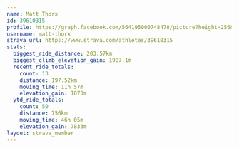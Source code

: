 ```yaml
---
name: Matt Thorx
id: 39610315
profile: https://graph.facebook.com/564195000748478/picture?height=256&width=256
username: matt-thorx
strava_url: https://www.strava.com/athletes/39610315
stats:
  biggest_ride_distance: 203.57km
  biggest_climb_elevation_gain: 1987.1m
  recent_ride_totals:
    count: 13
    distance: 197.52km
    moving_time: 11h 57m
    elevation_gain: 1070m
  ytd_ride_totals:
    count: 50
    distance: 756km
    moving_time: 46h 05m
    elevation_gain: 7833m
layout: strava_member
--- 
```

